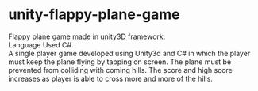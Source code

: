 # unity-flappy-plane-game
Flappy plane game made in unity3D framework.  
Language Used C#.  
A single player game developed using Unity3d and C# in which the player must keep the plane flying by tapping on screen.
The plane must be prevented from colliding with coming hills. The score and high score increases as player is able to cross
more and more of the hills.
